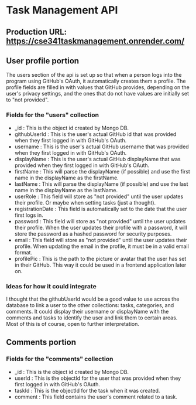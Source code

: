 # Task Management API

## Production URL: https://cse341taskmanagement.onrender.com/

## User profile portion 
The users section of the api is set up so that when a person logs into the program using GitHub's OAuth, it automatically creates them a profile.
The profile fields are filled in with values that GitHub provides, depending on the user's privacy settings, and the ones that do not have values are initially set to "not provided".

### Fields for the "users" collection 
- _id : This is the object id created by Mongo DB.
- githubUserId : This is the user's actual GitHub id that was provided when they first logged in with GitHub's OAuth.
- username : This is the user's actual GitHub username that was provided when they first logged in with GitHub's OAuth.
- displayName : This is the user's actual GitHub displayName that was provided when they first logged in with GitHub's OAuth.
- firstName : This will parse the displayName (if possible) and use the first name in the displayName as the firstName.
- lastName : This will parse the displayName (if possible) and use the last name in the displayName as the lastName.
- userRole : This field will store as "not provided" until the user updates their profile. Or maybe when setting tasks (just a thought).
- registrationDate : This field is automatically set to the date that the user first logs in.
- password : This field will store as "not provided" until the user updates their profile. When the user updates their profile with a password, it will store the password as a hashed password for security purposes.
- email : This field will store as "not provided" until the user updates their profile. When updating the email in the profile, it must be in a valid email format.
- profilePic : This is the path to the picture or avatar that the user has set in their GitHub. This way it could be used in a frontend application later on.

### Ideas for how it could integrate
I thought that the githubUserId would be a good value to use across the database to link a user to the other collections: tasks, categories, and comments. 
It could display their username or displayName with the comments and tasks to identify the user and link them to certain areas. Most of this is of course, 
open to further interpretation. 

## Comments portion 

### Fields for the "comments" collection 
- _id : This is the object id created by Mongo DB.
- userId : This is the objectId for the user that was provided when they first logged in with GitHub's OAuth.
- taskId : This is the objectId for the task when it was created.
- comment : This field contains the user's comment related to a task.
